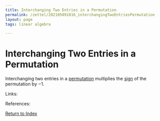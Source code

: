 ```yaml
---
title: Interchanging Two Entries in a Permutation
permalink: /zettel/202105091816_interchangingTwoEntriesPermutation
layout: page
tags: linear algebra

---
```

# Interchanging Two Entries in a Permutation

Interchanging two entries in a [permutation](202105091800_permutationDefinition) multiplies the 
[sign](202105091804_signPermutationDefinition) of the permutation by $-1$.

Links: 

References: 

[Return to Index](index)